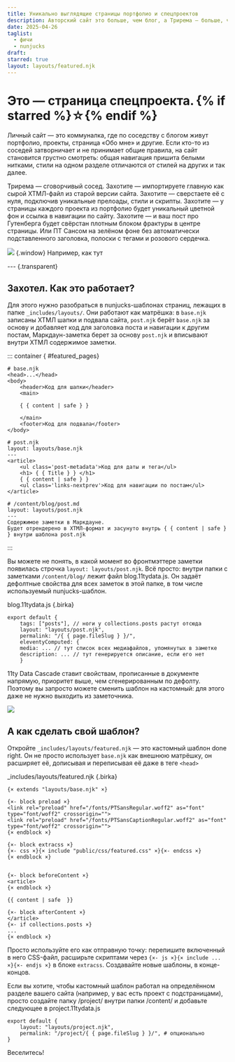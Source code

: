 ```yaml
---
title: Уникально выглядящие страницы портфолио и спецпроектов
description: Авторский сайт это больше, чем блог, а Трирема — больше, чем сетап для блога. Верстайте портфолио на главной, завайте уникальные стили отдельным постам и страницам — Трирема интегрирует в себя всё. Для того, чтобы понять, о чём я говорю, зайдите на страницу этой заметки.
date: 2025-04-26
taglist:
  - фичи
  - nunjucks
draft: 
starred: true
layout: layouts/featured.njk
---
```

# Это — страница спецпроекта. {% if starred %}☆{% endif %}

Личный сайт — это коммуналка, где по соседству с блогом живут портфолио, проекты, страница «Обо мне» и другие. Если кто-то из соседей затворничает и не принимает общие правила, на сайт становится грустно смотреть: общая навигация пришита белыми нитками, стили на одном разделе отличаются от стилей на других и так далее.

Трирема — сговорчивый сосед. Захотите — импортируете главную как сырой ХТМЛ-файл из старой версии сайта. Захотите — сверстаете её с нуля, подключив уникальные прелоады, стили и скрипты. Захотите — у страницы каждого проекта из портфолио будет уникальный цветной фон и ссылка в навигации по сайту. Захотите — и ваш пост про Гутенберга будет свёрстан плотным блоком фрактуры в центре страницы. Или ПТ Сансом на зелёном фоне без автоматически подставленного заголовка, полоски с тегами и розового сердечка.

![](Pasted%20image%2020250427172353.png) {.window} Например, как тут

--- {.transparent}
## Захотел. Как это работает?

Для этого нужно разобраться в nunjucks-шаблонах страниц, лежащих в папке `_includes/layouts/`. Они работают как матрёшка: в `base.njk` записаны ХТМЛ шапки и подвала сайта, `post.njk` берёт `base.njk` за основу и добавляет код для заголовка поста и навигации к другим постам, Маркдаун-заметка берет за основу `post.njk` и вписывают внутри ХТМЛ содержимое заметки.

::: container { #featured_pages}

```
# base.njk
<head>...</head>
<body>
	<header>Код для шапки</header>
	<main>
	
	{ { content | safe } }
	
	</main>
	<footer>Код для подвала</footer>
</body>
``` 

```
# post.njk
layout: layouts/base.njk
---
<article>
	<ul class='post-metadata'>Код для даты и тега</ul>
	<h1> { { Title } } </h1>
	{ { content | safe } }
	<ul class='links-nextprev'>Код для навигации по постам</ul>
</article>
```

```
# /content/blog/post.md
layout: layouts/post.njk
---
Содержимое заметки в Маркдауне.
Будет отрендерено в ХТМЛ-формат и засунуто внутрь { { content | safe } } внутри шаблона post.njk 

``` 

:::

Вы можете не понять, в какой момент во фронтмэттере заметки появилась строчка `layout: layouts/post.njk`. Всё просто: внутри папки с заметками `/content/blog/` лежит файл blog.11tydata.js. Он задаёт дефолтные свойства для всех заметок в этой папке, в том числе используемый nunjucks-шаблон.

blog.11tydata.js {.birka}
```
export default {
	tags: ["posts"], // ноги у collections.posts растут отсюда
	layout: "layouts/post.njk",
	permalink: "/{ { page.fileSlug } }/",
	eleventyComputed: {
	media: ... // тут список всех медиафайлов, упомянутых в заметке
	description: ... // тут генерируется описание, если его нет
	}
```

11ty Data Cascade ставит свойствам, прописанные в документе напрямую, приоритет выше, чем сгенерированным по дефолту. Поэтому вы запросто можете сменить шаблон на кастомный: для этого даже не нужно выходить из заметочника.

![](featured-pages.png)

## А как сделать свой шаблон?

Откройте `_includes/layouts/featured.njk` — это кастомный шаблон done right. Он не просто использует `base.njk` как внешнюю матрёшку, он расширяет её, дописывая и переписывая её даже в теге `<head>`

\_includes/layouts/featured.njk {.birka}
```
{× extends "layouts/base.njk" ×}

{×- block preload ×}
<link rel="preload" href="/fonts/PTSansRegular.woff2" as="font" type="font/woff2" crossorigin="">
<link rel="preload" href="/fonts/PTSansCaptionRegular.woff2" as="font" type="font/woff2" crossorigin="">
{× endblock ×}

{×- block extracss ×}
{×- css ×}{× include "public/css/featured.css" ×}{×- endcss ×}
{× endblock ×}


{×- block beforeContent ×}
<article>
{× endblock ×}

{{ content | safe  }}

{×- block afterContent ×}
</article>
{×- if collections.posts ×}
...
{× endblock ×}
```


Просто используйте его как отправную точку: перепишите включенный в него CSS-файл, расширьте скриптами через `{×- js ×}{× include ... ×}{×- endjs ×}` в блоке `extracss`. Создавайте новые шаблоны, в конце-концов.

Если вы хотите, чтобы кастомный шаблон работал на определённом разделе вашего сайта (например, у вас есть проект с подстраницами), просто создайте папку /project/ внутри папки /content/ и добавьте следующее в project.11tydata.js

```
export default {
	layout: "layouts/project.njk", 
	permalink: "/project/{ { page.fileSlug } }/", # опционально
}
```

Веселитесь!